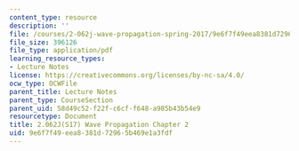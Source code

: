 ```yaml
---
content_type: resource
description: ''
file: /courses/2-062j-wave-propagation-spring-2017/9e6f7f49eea8381d72965b469e1a3fdf_MIT2_062J_S17_Chap2.pdf
file_size: 396126
file_type: application/pdf
learning_resource_types:
- Lecture Notes
license: https://creativecommons.org/licenses/by-nc-sa/4.0/
ocw_type: OCWFile
parent_title: Lecture Notes
parent_type: CourseSection
parent_uid: 58d49c52-f22f-c6cf-f648-a985b43b54e9
resourcetype: Document
title: 2.062J(S17) Wave Propagation Chapter 2
uid: 9e6f7f49-eea8-381d-7296-5b469e1a3fdf
---
```

